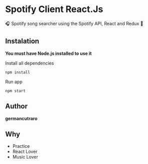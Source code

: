 # Spotify Client React.Js 

🎧 Spotify song searcher using the Spotify API, React and Redux 🎵

## Instalation

**You must have Node.js installed to use it**

Install all dependencies

```
npm install
```

Run app

```
npm start
```

## Author

**germancutraro**

## Why

* Practice
* React Lover
* Music Lover
